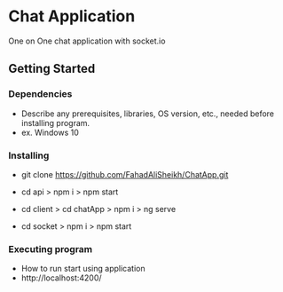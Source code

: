 # Chat Application

One on One chat application with socket.io

## Getting Started

### Dependencies

* Describe any prerequisites, libraries, OS version, etc., needed before installing program.
* ex. Windows 10

### Installing
* git clone https://github.com/FahadAliSheikh/ChatApp.git

* cd api > npm i > npm start

* cd client > cd chatApp > npm i > ng serve

* cd socket > npm i > npm start

### Executing program

* How to run start using application
* http://localhost:4200/